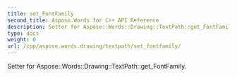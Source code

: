 ```yaml
---
title: set_FontFamily
second_title: Aspose.Words for C++ API Reference
description: Setter for Aspose::Words::Drawing::TextPath::get_FontFamily. 
type: docs
weight: 0
url: /cpp/aspose.words.drawing/textpath/set_fontfamily/
---
```


Setter for Aspose::Words::Drawing::TextPath::get_FontFamily. 

